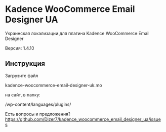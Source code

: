# Kadence WooCommerce Email Designer UA

Украинская локализации для плагина Kadence WooCommerce Email Designer

Версия: 1.4.10

## Инструкция

Загрузите файл

kadence-woocommerce-email-designer-uk.mo 

на сайт, в папку:

/wp-content/languages/plugins/

Есть вопросы и предложения? https://github.com/Dizer7/kadence_woocommerce_email_designer_ua/issues